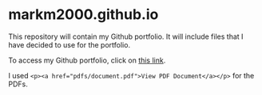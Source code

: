 # markm2000.github.io
This repository will contain my Github portfolio. It will include files that I have decided to use for the portfolio.

To access my Github portfolio, click on <a href="https://markm2000.github.io/">this link</a>.

I used ```<p><a href="pdfs/document.pdf">View PDF Document</a></p>``` for the PDFs.
